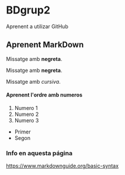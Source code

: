 # BDgrup2
Aprenent a utilizar GitHub

## Aprenent MarkDown


Missatge amb **negreta**.

Missatge amb __negreta__.

Missatge amb <em>cursiva</em>.

#### Aprenent l'ordre amb numeros
1. Numero 1
2. Numero 2
3. Numero 3

- Primer
- Segon

### Info en aquesta página
https://www.markdownguide.org/basic-syntax
